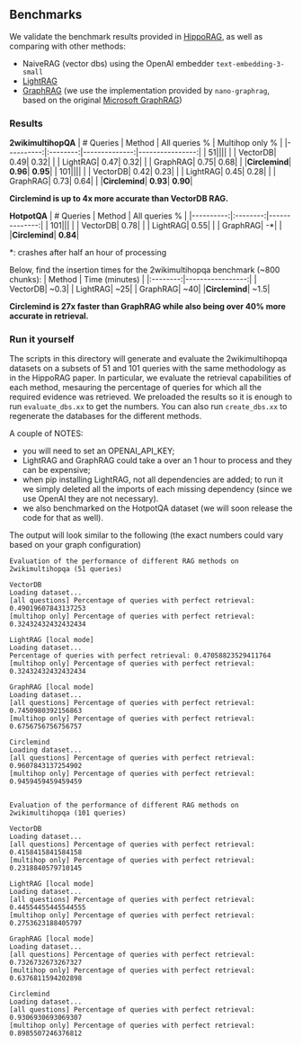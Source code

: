 ## Benchmarks
We validate the benchmark results provided in [HippoRAG](https://arxiv.org/abs/2405.14831), as well as comparing with other methods:
- NaiveRAG (vector dbs) using the OpenAI embedder `text-embedding-3-small`
- [LightRAG](https://github.com/HKUDS/LightRAG) 
- [GraphRAG](https://github.com/gusye1234/nano-graphrag) (we use the implementation provided by `nano-graphrag`, based on the original [Microsoft GraphRAG](https://github.com/microsoft/graphrag))

### Results
**2wikimultihopQA**
| # Queries |  Method  | All queries % | Multihop only % |
|----------:|:--------:|--------------:|----------------:|
|         51||||
|           |  VectorDB|           0.49|             0.32|
|           |  LightRAG|           0.47|             0.32|
|           |  GraphRAG|           0.75|             0.68|
|           |**Circlemind**|           **0.96**|             **0.95**|
|        101||||
|           |  VectorDB|           0.42|             0.23|
|           |  LightRAG|           0.45|             0.28|
|           |  GraphRAG|           0.73|             0.64|
|           |**Circlemind**|           **0.93**|             **0.90**|

**Circlemind is up to 4x more accurate than VectorDB RAG.**

**HotpotQA**
| # Queries |  Method  | All queries % |
|----------:|:--------:|--------------:|
|        101|||
|           |  VectorDB|           0.78|
|           |  LightRAG|           0.55|
|           |  GraphRAG|             -*|
|           |**Circlemind**|           **0.84**|

*: crashes after half an hour of processing

Below, find the insertion times for the 2wikimultihopqa benchmark (~800 chunks):
|  Method  |  Time (minutes)  |
|:--------:|-----------------:|
|  VectorDB|              ~0.3|
|  LightRAG|               ~25|
|  GraphRAG|               ~40|
|**Circlemind**|              ~1.5|

**Circlemind is 27x faster than GraphRAG while also being over 40% more accurate in retrieval.**

### Run it yourself
The scripts in this directory will generate and evaluate the 2wikimultihopqa datasets on a subsets of 51 and 101 queries with the same methodology as in the HippoRAG paper. In particular, we evaluate the retrieval capabilities of each method, mesauring the percentage of queries for which all the required evidence was retrieved. We preloaded the results so it is enough to run `evaluate_dbs.xx` to get the numbers. You can also run `create_dbs.xx` to regenerate the databases for the different methods.  

A couple of NOTES:
- you will need to set an OPENAI_API_KEY;
- LightRAG and GraphRAG could take a over an 1 hour to process and they can be expensive;
- when pip installing LightRAG, not all dependencies are added; to run it we simply deleted all the imports of each missing dependency (since we use OpenAI they are not necessary).
- we also benchmarked on the HotpotQA dataset (we will soon release the code for that as well).

The output will look similar to the following (the exact numbers could vary based on your graph configuration)
```
Evaluation of the performance of different RAG methods on 2wikimultihopqa (51 queries)

VectorDB
Loading dataset...
[all questions] Percentage of queries with perfect retrieval: 0.49019607843137253
[multihop only] Percentage of queries with perfect retrieval: 0.32432432432432434

LightRAG [local mode]
Loading dataset...
Percentage of queries with perfect retrieval: 0.47058823529411764
[multihop only] Percentage of queries with perfect retrieval: 0.32432432432432434

GraphRAG [local mode]
Loading dataset...
[all questions] Percentage of queries with perfect retrieval: 0.7450980392156863
[multihop only] Percentage of queries with perfect retrieval: 0.6756756756756757

Circlemind
Loading dataset...
[all questions] Percentage of queries with perfect retrieval: 0.9607843137254902
[multihop only] Percentage of queries with perfect retrieval: 0.9459459459459459


Evaluation of the performance of different RAG methods on 2wikimultihopqa (101 queries)

VectorDB
Loading dataset...
[all questions] Percentage of queries with perfect retrieval: 0.4158415841584158
[multihop only] Percentage of queries with perfect retrieval: 0.2318840579710145

LightRAG [local mode]
Loading dataset...
[all questions] Percentage of queries with perfect retrieval: 0.44554455445544555
[multihop only] Percentage of queries with perfect retrieval: 0.2753623188405797

GraphRAG [local mode]
Loading dataset...
[all questions] Percentage of queries with perfect retrieval: 0.7326732673267327
[multihop only] Percentage of queries with perfect retrieval: 0.6376811594202898

Circlemind
Loading dataset...
[all questions] Percentage of queries with perfect retrieval: 0.9306930693069307
[multihop only] Percentage of queries with perfect retrieval: 0.8985507246376812
```
